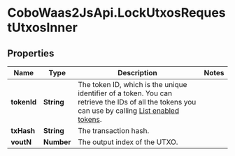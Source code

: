 # CoboWaas2JsApi.LockUtxosRequestUtxosInner

## Properties

Name | Type | Description | Notes
------------ | ------------- | ------------- | -------------
**tokenId** | **String** | The token ID, which is the unique identifier of a token. You can retrieve the IDs of all the tokens you can use by calling [List enabled tokens](/v2/api-references/wallets/list-enabled-tokens). | 
**txHash** | **String** | The transaction hash. | 
**voutN** | **Number** | The output index of the UTXO. | 


